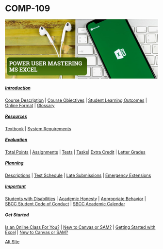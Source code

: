 # COMP-109
![Power-USER-Mastering-MS-Excel-Banner.jpg](/images/Power-USER-Mastering-MS-Excel-Banner.jpg)
##### [Introduction](syllabus/introduction.html)
[Course Description](syllabus/introduction.html#course-description) | [Course Objectives](syllabus/introduction.html#course-objectives) | [Student Learning Outcomes](syllabus/introduction.html#student-learning-outcomes) | [Online Format](syllabus/introduction.html#online-format) | [Glossary](syllabus/introduction.html#glossary)

##### [Resources](syllabus/resources.html)
[Textbook](syllabus/resources.html#textbook) | [System Requirements](syllabus/resources.html#system-requirements)

##### [Evaluation](syllabus/evaluation.html)
[Total Points](syllabus/evaluation.html#total-points) | [Assignments](syllabus/evaluation.html#assignments) | [Tests](syllabus/evaluation.html#tests) | [Tasks](syllabus/evaluation.html#Orientation)| [Extra Credit](syllabus/evaluation.html#extra-credit) | [Letter Grades](syllabus/evaluation.html#course-grade-scale)

##### [Planning](syllabus/planning.html)
[Descriptions](syllabus/planning.html#assignment-descriptions) | [Test Schedule](syllabus/planning.html#test-schedule) | [Late Submissions](syllabus/planning.html#late-submissions) | [Emergency Extensions](syllabus/planning.html#emergency-extensions)

##### [Important](syllabus/important.html)
[Students with Disabilities](syllabus/important.html#students-with-disabilities) | [Academic Honesty](syllabus/important.html#academic-honesty) | [Appropriate Behavior](syllabus/important.html#appropriate-behavior) | <a href="http://www.sbcc.edu/security/standards_of_conduct.php" target="_blank">SBCC Student Code of Conduct</a> | <a href="https://www.sbcc.edu/calendar/" target="_blank">SBCC Academic Calendar</a>

##### Get Started
<a href="http://www.sbcc.edu/distanceeducation/distanceedorientation.php" target="_blank">Is an Online Class For You?</a> |
<a href="https://canvas.sbcc.edu/courses/33499/modules#module_130896" target="_blank">New to Canvas or SAM?</a> |
<a href="https://canvas.sbcc.edu/courses/33499/modules#module_124518" target="_blank">Getting Started with Excel</a> |
<a href="https://canvas.sbcc.edu/courses/33499/discussion_topics/292342" target="_blank">New to Canvas or SAM?</a>

<a href="https://canvas.sbcc.edu/courses/33499/pages/evaluation" target="_blank">Alt SIte</a>
